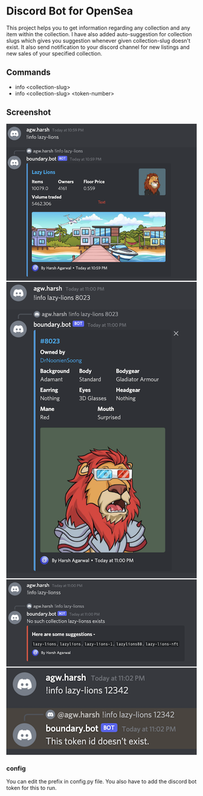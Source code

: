 # Discord Bot for OpenSea

This project helps you to get information regarding any collection and any item within the collection. I have also added auto-suggestion for collection slugs which gives you suggestion whenever given collection-slug doesn't exist.
It also send notification to your discord channel for new listings and new sales of your specified collection. 

## Commands
 - info &#60;collection-slug&#62;
 - info &#60;collection-slug&#62; &#60;token-number&#62;

## Screenshot

![collection](./images/collection.png)
![items](./images/item.png)
![suggestion](./images/suggestion.png)
![error](./images/error.png)

### config

You can edit the prefix in config.py file. You also have to add the discord bot token for this to run.


